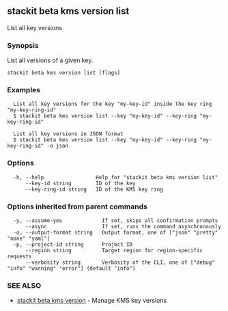 ## stackit beta kms version list

List all key versions

### Synopsis

List all versions of a given key.

```
stackit beta kms version list [flags]
```

### Examples

```
  List all key versions for the key "my-key-id" inside the key ring "my-key-ring-id"
  $ stackit beta kms version list --key "my-key-id" --key-ring "my-key-ring-id"

  List all key versions in JSON format
  $ stackit beta kms version list --key "my-key-id" --key-ring "my-key-ring-id" -o json
```

### Options

```
  -h, --help                 Help for "stackit beta kms version list"
      --key-id string        ID of the key
      --key-ring-id string   ID of the KMS key ring
```

### Options inherited from parent commands

```
  -y, --assume-yes             If set, skips all confirmation prompts
      --async                  If set, runs the command asynchronously
  -o, --output-format string   Output format, one of ["json" "pretty" "none" "yaml"]
  -p, --project-id string      Project ID
      --region string          Target region for region-specific requests
      --verbosity string       Verbosity of the CLI, one of ["debug" "info" "warning" "error"] (default "info")
```

### SEE ALSO

* [stackit beta kms version](./stackit_beta_kms_version.md)	 - Manage KMS key versions

